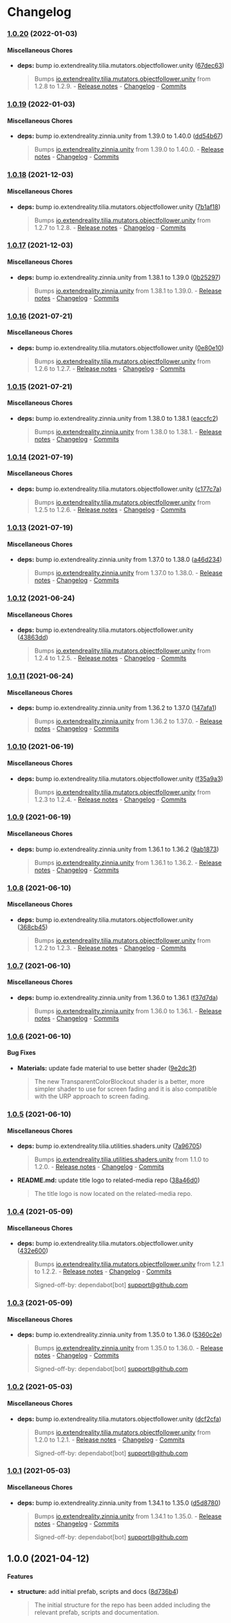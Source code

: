 # Changelog

### [1.0.20](https://github.com/ExtendRealityLtd/Tilia.Visuals.CollisionFader.Unity/compare/v1.0.19...v1.0.20) (2022-01-03)

#### Miscellaneous Chores

* **deps:** bump io.extendreality.tilia.mutators.objectfollower.unity ([67dec63](https://github.com/ExtendRealityLtd/Tilia.Visuals.CollisionFader.Unity/commit/67dec6323d252fccff392fb7154c0b1d22c6ec4e))
  > Bumps [io.extendreality.tilia.mutators.objectfollower.unity](https://github.com/ExtendRealityLtd/Tilia.Mutators.ObjectFollower.Unity) from 1.2.8 to 1.2.9. - [Release notes](https://github.com/ExtendRealityLtd/Tilia.Mutators.ObjectFollower.Unity/releases) - [Changelog](https://github.com/ExtendRealityLtd/Tilia.Mutators.ObjectFollower.Unity/blob/master/CHANGELOG.md) - [Commits](https://github.com/ExtendRealityLtd/Tilia.Mutators.ObjectFollower.Unity/compare/v1.2.8...v1.2.9)

### [1.0.19](https://github.com/ExtendRealityLtd/Tilia.Visuals.CollisionFader.Unity/compare/v1.0.18...v1.0.19) (2022-01-03)

#### Miscellaneous Chores

* **deps:** bump io.extendreality.zinnia.unity from 1.39.0 to 1.40.0 ([dd54b67](https://github.com/ExtendRealityLtd/Tilia.Visuals.CollisionFader.Unity/commit/dd54b6706af58a69ecb687f524fc5c5f1cff67db))
  > Bumps [io.extendreality.zinnia.unity](https://github.com/ExtendRealityLtd/Zinnia.Unity) from 1.39.0 to 1.40.0. - [Release notes](https://github.com/ExtendRealityLtd/Zinnia.Unity/releases) - [Changelog](https://github.com/ExtendRealityLtd/Zinnia.Unity/blob/master/CHANGELOG.md) - [Commits](https://github.com/ExtendRealityLtd/Zinnia.Unity/compare/v1.39.0...v1.40.0)

### [1.0.18](https://github.com/ExtendRealityLtd/Tilia.Visuals.CollisionFader.Unity/compare/v1.0.17...v1.0.18) (2021-12-03)

#### Miscellaneous Chores

* **deps:** bump io.extendreality.tilia.mutators.objectfollower.unity ([7b1af18](https://github.com/ExtendRealityLtd/Tilia.Visuals.CollisionFader.Unity/commit/7b1af18600b4dda1fa11519ed64347cd95d0da2b))
  > Bumps [io.extendreality.tilia.mutators.objectfollower.unity](https://github.com/ExtendRealityLtd/Tilia.Mutators.ObjectFollower.Unity) from 1.2.7 to 1.2.8. - [Release notes](https://github.com/ExtendRealityLtd/Tilia.Mutators.ObjectFollower.Unity/releases) - [Changelog](https://github.com/ExtendRealityLtd/Tilia.Mutators.ObjectFollower.Unity/blob/master/CHANGELOG.md) - [Commits](https://github.com/ExtendRealityLtd/Tilia.Mutators.ObjectFollower.Unity/compare/v1.2.7...v1.2.8)

### [1.0.17](https://github.com/ExtendRealityLtd/Tilia.Visuals.CollisionFader.Unity/compare/v1.0.16...v1.0.17) (2021-12-03)

#### Miscellaneous Chores

* **deps:** bump io.extendreality.zinnia.unity from 1.38.1 to 1.39.0 ([0b25297](https://github.com/ExtendRealityLtd/Tilia.Visuals.CollisionFader.Unity/commit/0b25297a3fc63964f52b8b1a221443033443af1f))
  > Bumps [io.extendreality.zinnia.unity](https://github.com/ExtendRealityLtd/Zinnia.Unity) from 1.38.1 to 1.39.0. - [Release notes](https://github.com/ExtendRealityLtd/Zinnia.Unity/releases) - [Changelog](https://github.com/ExtendRealityLtd/Zinnia.Unity/blob/master/CHANGELOG.md) - [Commits](https://github.com/ExtendRealityLtd/Zinnia.Unity/compare/v1.38.1...v1.39.0)

### [1.0.16](https://github.com/ExtendRealityLtd/Tilia.Visuals.CollisionFader.Unity/compare/v1.0.15...v1.0.16) (2021-07-21)

#### Miscellaneous Chores

* **deps:** bump io.extendreality.tilia.mutators.objectfollower.unity ([0e80e10](https://github.com/ExtendRealityLtd/Tilia.Visuals.CollisionFader.Unity/commit/0e80e10f22eef1bd3cd333eaf386775a3d2ca75b))
  > Bumps [io.extendreality.tilia.mutators.objectfollower.unity](https://github.com/ExtendRealityLtd/Tilia.Mutators.ObjectFollower.Unity) from 1.2.6 to 1.2.7. - [Release notes](https://github.com/ExtendRealityLtd/Tilia.Mutators.ObjectFollower.Unity/releases) - [Changelog](https://github.com/ExtendRealityLtd/Tilia.Mutators.ObjectFollower.Unity/blob/master/CHANGELOG.md) - [Commits](https://github.com/ExtendRealityLtd/Tilia.Mutators.ObjectFollower.Unity/compare/v1.2.6...v1.2.7)

### [1.0.15](https://github.com/ExtendRealityLtd/Tilia.Visuals.CollisionFader.Unity/compare/v1.0.14...v1.0.15) (2021-07-21)

#### Miscellaneous Chores

* **deps:** bump io.extendreality.zinnia.unity from 1.38.0 to 1.38.1 ([eaccfc2](https://github.com/ExtendRealityLtd/Tilia.Visuals.CollisionFader.Unity/commit/eaccfc2aedd2a5305f251787a1c91a714364a7d5))
  > Bumps [io.extendreality.zinnia.unity](https://github.com/ExtendRealityLtd/Zinnia.Unity) from 1.38.0 to 1.38.1. - [Release notes](https://github.com/ExtendRealityLtd/Zinnia.Unity/releases) - [Changelog](https://github.com/ExtendRealityLtd/Zinnia.Unity/blob/master/CHANGELOG.md) - [Commits](https://github.com/ExtendRealityLtd/Zinnia.Unity/compare/v1.38.0...v1.38.1)

### [1.0.14](https://github.com/ExtendRealityLtd/Tilia.Visuals.CollisionFader.Unity/compare/v1.0.13...v1.0.14) (2021-07-19)

#### Miscellaneous Chores

* **deps:** bump io.extendreality.tilia.mutators.objectfollower.unity ([c177c7a](https://github.com/ExtendRealityLtd/Tilia.Visuals.CollisionFader.Unity/commit/c177c7af962a017e108ee26fa557fd23ad21c427))
  > Bumps [io.extendreality.tilia.mutators.objectfollower.unity](https://github.com/ExtendRealityLtd/Tilia.Mutators.ObjectFollower.Unity) from 1.2.5 to 1.2.6. - [Release notes](https://github.com/ExtendRealityLtd/Tilia.Mutators.ObjectFollower.Unity/releases) - [Changelog](https://github.com/ExtendRealityLtd/Tilia.Mutators.ObjectFollower.Unity/blob/master/CHANGELOG.md) - [Commits](https://github.com/ExtendRealityLtd/Tilia.Mutators.ObjectFollower.Unity/compare/v1.2.5...v1.2.6)

### [1.0.13](https://github.com/ExtendRealityLtd/Tilia.Visuals.CollisionFader.Unity/compare/v1.0.12...v1.0.13) (2021-07-19)

#### Miscellaneous Chores

* **deps:** bump io.extendreality.zinnia.unity from 1.37.0 to 1.38.0 ([a46d234](https://github.com/ExtendRealityLtd/Tilia.Visuals.CollisionFader.Unity/commit/a46d2340c5f346931b22c118f4d70469c28be5f7))
  > Bumps [io.extendreality.zinnia.unity](https://github.com/ExtendRealityLtd/Zinnia.Unity) from 1.37.0 to 1.38.0. - [Release notes](https://github.com/ExtendRealityLtd/Zinnia.Unity/releases) - [Changelog](https://github.com/ExtendRealityLtd/Zinnia.Unity/blob/master/CHANGELOG.md) - [Commits](https://github.com/ExtendRealityLtd/Zinnia.Unity/compare/v1.37.0...v1.38.0)

### [1.0.12](https://github.com/ExtendRealityLtd/Tilia.Visuals.CollisionFader.Unity/compare/v1.0.11...v1.0.12) (2021-06-24)

#### Miscellaneous Chores

* **deps:** bump io.extendreality.tilia.mutators.objectfollower.unity ([43863dd](https://github.com/ExtendRealityLtd/Tilia.Visuals.CollisionFader.Unity/commit/43863dd09c4819dd2e36641f393f57a43c38965a))
  > Bumps [io.extendreality.tilia.mutators.objectfollower.unity](https://github.com/ExtendRealityLtd/Tilia.Mutators.ObjectFollower.Unity) from 1.2.4 to 1.2.5. - [Release notes](https://github.com/ExtendRealityLtd/Tilia.Mutators.ObjectFollower.Unity/releases) - [Changelog](https://github.com/ExtendRealityLtd/Tilia.Mutators.ObjectFollower.Unity/blob/master/CHANGELOG.md) - [Commits](https://github.com/ExtendRealityLtd/Tilia.Mutators.ObjectFollower.Unity/compare/v1.2.4...v1.2.5)

### [1.0.11](https://github.com/ExtendRealityLtd/Tilia.Visuals.CollisionFader.Unity/compare/v1.0.10...v1.0.11) (2021-06-24)

#### Miscellaneous Chores

* **deps:** bump io.extendreality.zinnia.unity from 1.36.2 to 1.37.0 ([147afa1](https://github.com/ExtendRealityLtd/Tilia.Visuals.CollisionFader.Unity/commit/147afa1a8430e17ec2d9d1269b61bce71ff60260))
  > Bumps [io.extendreality.zinnia.unity](https://github.com/ExtendRealityLtd/Zinnia.Unity) from 1.36.2 to 1.37.0. - [Release notes](https://github.com/ExtendRealityLtd/Zinnia.Unity/releases) - [Changelog](https://github.com/ExtendRealityLtd/Zinnia.Unity/blob/master/CHANGELOG.md) - [Commits](https://github.com/ExtendRealityLtd/Zinnia.Unity/compare/v1.36.2...v1.37.0)

### [1.0.10](https://github.com/ExtendRealityLtd/Tilia.Visuals.CollisionFader.Unity/compare/v1.0.9...v1.0.10) (2021-06-19)

#### Miscellaneous Chores

* **deps:** bump io.extendreality.tilia.mutators.objectfollower.unity ([f35a9a3](https://github.com/ExtendRealityLtd/Tilia.Visuals.CollisionFader.Unity/commit/f35a9a31926a5579d4714e91cbfece769ef079b7))
  > Bumps [io.extendreality.tilia.mutators.objectfollower.unity](https://github.com/ExtendRealityLtd/Tilia.Mutators.ObjectFollower.Unity) from 1.2.3 to 1.2.4. - [Release notes](https://github.com/ExtendRealityLtd/Tilia.Mutators.ObjectFollower.Unity/releases) - [Changelog](https://github.com/ExtendRealityLtd/Tilia.Mutators.ObjectFollower.Unity/blob/master/CHANGELOG.md) - [Commits](https://github.com/ExtendRealityLtd/Tilia.Mutators.ObjectFollower.Unity/compare/v1.2.3...v1.2.4)

### [1.0.9](https://github.com/ExtendRealityLtd/Tilia.Visuals.CollisionFader.Unity/compare/v1.0.8...v1.0.9) (2021-06-19)

#### Miscellaneous Chores

* **deps:** bump io.extendreality.zinnia.unity from 1.36.1 to 1.36.2 ([9ab1873](https://github.com/ExtendRealityLtd/Tilia.Visuals.CollisionFader.Unity/commit/9ab1873b8a6a0a8cf66b5379ecfe953f39cb12ce))
  > Bumps [io.extendreality.zinnia.unity](https://github.com/ExtendRealityLtd/Zinnia.Unity) from 1.36.1 to 1.36.2. - [Release notes](https://github.com/ExtendRealityLtd/Zinnia.Unity/releases) - [Changelog](https://github.com/ExtendRealityLtd/Zinnia.Unity/blob/master/CHANGELOG.md) - [Commits](https://github.com/ExtendRealityLtd/Zinnia.Unity/compare/v1.36.1...v1.36.2)

### [1.0.8](https://github.com/ExtendRealityLtd/Tilia.Visuals.CollisionFader.Unity/compare/v1.0.7...v1.0.8) (2021-06-10)

#### Miscellaneous Chores

* **deps:** bump io.extendreality.tilia.mutators.objectfollower.unity ([368cb45](https://github.com/ExtendRealityLtd/Tilia.Visuals.CollisionFader.Unity/commit/368cb45ed4eb7f2beccd26be627720a3b0a123b7))
  > Bumps [io.extendreality.tilia.mutators.objectfollower.unity](https://github.com/ExtendRealityLtd/Tilia.Mutators.ObjectFollower.Unity) from 1.2.2 to 1.2.3. - [Release notes](https://github.com/ExtendRealityLtd/Tilia.Mutators.ObjectFollower.Unity/releases) - [Changelog](https://github.com/ExtendRealityLtd/Tilia.Mutators.ObjectFollower.Unity/blob/master/CHANGELOG.md) - [Commits](https://github.com/ExtendRealityLtd/Tilia.Mutators.ObjectFollower.Unity/compare/v1.2.2...v1.2.3)

### [1.0.7](https://github.com/ExtendRealityLtd/Tilia.Visuals.CollisionFader.Unity/compare/v1.0.6...v1.0.7) (2021-06-10)

#### Miscellaneous Chores

* **deps:** bump io.extendreality.zinnia.unity from 1.36.0 to 1.36.1 ([f37d7da](https://github.com/ExtendRealityLtd/Tilia.Visuals.CollisionFader.Unity/commit/f37d7dad62bb2b3a6f9e529a52a285fe5614e00a))
  > Bumps [io.extendreality.zinnia.unity](https://github.com/ExtendRealityLtd/Zinnia.Unity) from 1.36.0 to 1.36.1. - [Release notes](https://github.com/ExtendRealityLtd/Zinnia.Unity/releases) - [Changelog](https://github.com/ExtendRealityLtd/Zinnia.Unity/blob/master/CHANGELOG.md) - [Commits](https://github.com/ExtendRealityLtd/Zinnia.Unity/compare/v1.36.0...v1.36.1)

### [1.0.6](https://github.com/ExtendRealityLtd/Tilia.Visuals.CollisionFader.Unity/compare/v1.0.5...v1.0.6) (2021-06-10)

#### Bug Fixes

* **Materials:** update fade material to use better shader ([9e2dc3f](https://github.com/ExtendRealityLtd/Tilia.Visuals.CollisionFader.Unity/commit/9e2dc3f07548af527dce1dc9fe81a8a6bd8507bc))
  > The new TransparentColorBlockout shader is a better, more simpler shader to use for screen fading and it is also compatible with the URP approach to screen fading.

### [1.0.5](https://github.com/ExtendRealityLtd/Tilia.Visuals.CollisionFader.Unity/compare/v1.0.4...v1.0.5) (2021-06-10)

#### Miscellaneous Chores

* **deps:** bump io.extendreality.tilia.utilities.shaders.unity ([7a96705](https://github.com/ExtendRealityLtd/Tilia.Visuals.CollisionFader.Unity/commit/7a967052f07ec272a51d0200f89ffade6b83ea45))
  > Bumps [io.extendreality.tilia.utilities.shaders.unity](https://github.com/ExtendRealityLtd/Tilia.Utilities.Shaders.Unity) from 1.1.0 to 1.2.0. - [Release notes](https://github.com/ExtendRealityLtd/Tilia.Utilities.Shaders.Unity/releases) - [Changelog](https://github.com/ExtendRealityLtd/Tilia.Utilities.Shaders.Unity/blob/master/CHANGELOG.md) - [Commits](https://github.com/ExtendRealityLtd/Tilia.Utilities.Shaders.Unity/compare/v1.1.0...v1.2.0)
* **README.md:** update title logo to related-media repo ([38a46d0](https://github.com/ExtendRealityLtd/Tilia.Visuals.CollisionFader.Unity/commit/38a46d03e1914a9e7109436e9e9f2680ed6db5af))
  > The title logo is now located on the related-media repo.

### [1.0.4](https://github.com/ExtendRealityLtd/Tilia.Visuals.CollisionFader.Unity/compare/v1.0.3...v1.0.4) (2021-05-09)

#### Miscellaneous Chores

* **deps:** bump io.extendreality.tilia.mutators.objectfollower.unity ([432e600](https://github.com/ExtendRealityLtd/Tilia.Visuals.CollisionFader.Unity/commit/432e60009b0d3cf8ba158953108b707c0f8cba21))
  > Bumps [io.extendreality.tilia.mutators.objectfollower.unity](https://github.com/ExtendRealityLtd/Tilia.Mutators.ObjectFollower.Unity) from 1.2.1 to 1.2.2. - [Release notes](https://github.com/ExtendRealityLtd/Tilia.Mutators.ObjectFollower.Unity/releases) - [Changelog](https://github.com/ExtendRealityLtd/Tilia.Mutators.ObjectFollower.Unity/blob/master/CHANGELOG.md) - [Commits](https://github.com/ExtendRealityLtd/Tilia.Mutators.ObjectFollower.Unity/compare/v1.2.1...v1.2.2)
  > 
  > Signed-off-by: dependabot[bot] <support@github.com>

### [1.0.3](https://github.com/ExtendRealityLtd/Tilia.Visuals.CollisionFader.Unity/compare/v1.0.2...v1.0.3) (2021-05-09)

#### Miscellaneous Chores

* **deps:** bump io.extendreality.zinnia.unity from 1.35.0 to 1.36.0 ([5360c2e](https://github.com/ExtendRealityLtd/Tilia.Visuals.CollisionFader.Unity/commit/5360c2e610ea1ccab00e52cef77255c7a3b7e5dd))
  > Bumps [io.extendreality.zinnia.unity](https://github.com/ExtendRealityLtd/Zinnia.Unity) from 1.35.0 to 1.36.0. - [Release notes](https://github.com/ExtendRealityLtd/Zinnia.Unity/releases) - [Changelog](https://github.com/ExtendRealityLtd/Zinnia.Unity/blob/master/CHANGELOG.md) - [Commits](https://github.com/ExtendRealityLtd/Zinnia.Unity/compare/v1.35.0...v1.36.0)
  > 
  > Signed-off-by: dependabot[bot] <support@github.com>

### [1.0.2](https://github.com/ExtendRealityLtd/Tilia.Visuals.CollisionFader.Unity/compare/v1.0.1...v1.0.2) (2021-05-03)

#### Miscellaneous Chores

* **deps:** bump io.extendreality.tilia.mutators.objectfollower.unity ([dcf2cfa](https://github.com/ExtendRealityLtd/Tilia.Visuals.CollisionFader.Unity/commit/dcf2cfaff452dc67aa299da66e25ac37ea178091))
  > Bumps [io.extendreality.tilia.mutators.objectfollower.unity](https://github.com/ExtendRealityLtd/Tilia.Mutators.ObjectFollower.Unity) from 1.2.0 to 1.2.1. - [Release notes](https://github.com/ExtendRealityLtd/Tilia.Mutators.ObjectFollower.Unity/releases) - [Changelog](https://github.com/ExtendRealityLtd/Tilia.Mutators.ObjectFollower.Unity/blob/master/CHANGELOG.md) - [Commits](https://github.com/ExtendRealityLtd/Tilia.Mutators.ObjectFollower.Unity/compare/v1.2.0...v1.2.1)
  > 
  > Signed-off-by: dependabot[bot] <support@github.com>

### [1.0.1](https://github.com/ExtendRealityLtd/Tilia.Visuals.CollisionFader.Unity/compare/v1.0.0...v1.0.1) (2021-05-03)

#### Miscellaneous Chores

* **deps:** bump io.extendreality.zinnia.unity from 1.34.1 to 1.35.0 ([d5d8780](https://github.com/ExtendRealityLtd/Tilia.Visuals.CollisionFader.Unity/commit/d5d87808b7418378b853f8bbd60bf1551914fdc3))
  > Bumps [io.extendreality.zinnia.unity](https://github.com/ExtendRealityLtd/Zinnia.Unity) from 1.34.1 to 1.35.0. - [Release notes](https://github.com/ExtendRealityLtd/Zinnia.Unity/releases) - [Changelog](https://github.com/ExtendRealityLtd/Zinnia.Unity/blob/master/CHANGELOG.md) - [Commits](https://github.com/ExtendRealityLtd/Zinnia.Unity/compare/v1.34.1...v1.35.0)
  > 
  > Signed-off-by: dependabot[bot] <support@github.com>

## 1.0.0 (2021-04-12)

#### Features

* **structure:** add initial prefab, scripts and docs ([8d736b4](https://github.com/ExtendRealityLtd/Tilia.Visuals.CollisionFader.Unity/commit/8d736b4eb216c4ab2e714b27657beb2251ff98cb))
  > The initial structure for the repo has been added including the relevant prefab, scripts and documentation.
